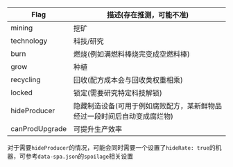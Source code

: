 | Flag           | 描述(存在推测，可能不准)                         |
|----------------|---------------------------------------|
| mining         | 挖矿                                    |
| technology     | 科技/研究                                 |
| burn           | 燃烧(例如满燃料棒烧完变成空燃料棒)                    |
| grow           | 种植                                    |
| recycling      | 回收(配方成本会与回收类权重相乘)                     |
| locked         | 锁定(需要研究特定科技解锁)                        |
| hideProducer   | 隐藏制造设备(可用于例如腐败配方，某新鲜物品经过一段时间后自动变成腐烂物) |
| canProdUpgrade | 可提升生产效率                               |


对于需要`hideProducer`的情况，可能会同时需要一个设置了`hideRate: true`的机器，可参考`data-spa.json`的`spoilage`相关设置

